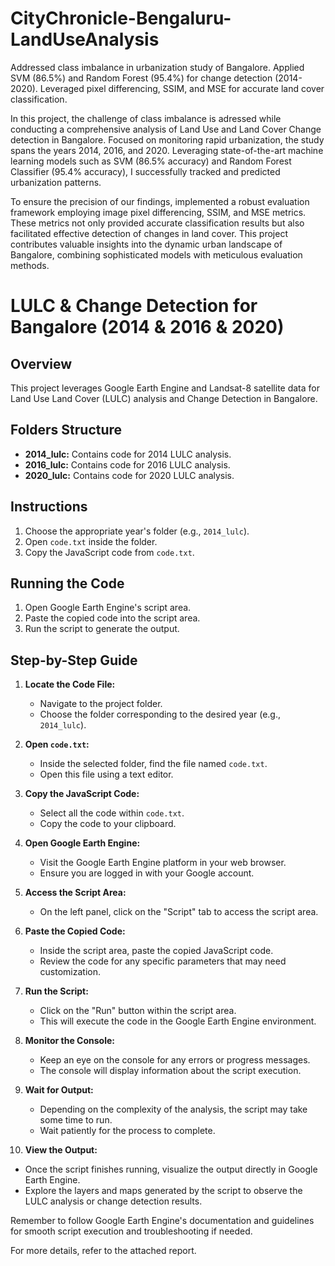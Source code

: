# CityChronicle-Bengaluru-LandUseAnalysis
Addressed class imbalance in urbanization study of Bangalore. Applied SVM (86.5%) and Random Forest (95.4%) for change detection (2014-2020). Leveraged pixel differencing, SSIM, and MSE for accurate land cover classification.

In this project, the challenge of class imbalance is adressed while conducting a comprehensive analysis of Land Use and Land Cover Change detection in Bangalore. Focused on monitoring rapid urbanization, the study spans the years 2014, 2016, and 2020. Leveraging state-of-the-art machine learning models such as SVM (86.5% accuracy) and Random Forest Classifier (95.4% accuracy), I successfully tracked and predicted urbanization patterns.

To ensure the precision of our findings, implemented a robust evaluation framework employing image pixel differencing, SSIM, and MSE metrics. These metrics not only provided accurate classification results but also facilitated effective detection of changes in land cover. This project contributes valuable insights into the dynamic urban landscape of Bangalore, combining sophisticated models with meticulous evaluation methods.

# LULC & Change Detection for Bangalore (2014 & 2016 & 2020)

## Overview
This project leverages Google Earth Engine and Landsat-8 satellite data for Land Use Land Cover (LULC) analysis and Change Detection in Bangalore.

## Folders Structure
- **2014_lulc:** Contains code for 2014 LULC analysis.
- **2016_lulc:** Contains code for 2016 LULC analysis.
- **2020_lulc:** Contains code for 2020 LULC analysis.

## Instructions
1. Choose the appropriate year's folder (e.g., `2014_lulc`).
2. Open `code.txt` inside the folder.
3. Copy the JavaScript code from `code.txt`.

## Running the Code
1. Open Google Earth Engine's script area.
2. Paste the copied code into the script area.
3. Run the script to generate the output.

## Step-by-Step Guide
1. **Locate the Code File:**
   - Navigate to the project folder.
   - Choose the folder corresponding to the desired year (e.g., `2014_lulc`).
   
2. **Open `code.txt`:**
   - Inside the selected folder, find the file named `code.txt`.
   - Open this file using a text editor.

3. **Copy the JavaScript Code:**
   - Select all the code within `code.txt`.
   - Copy the code to your clipboard.

4. **Open Google Earth Engine:**
   - Visit the Google Earth Engine platform in your web browser.
   - Ensure you are logged in with your Google account.

5. **Access the Script Area:**
   - On the left panel, click on the "Script" tab to access the script area.

6. **Paste the Copied Code:**
   - Inside the script area, paste the copied JavaScript code.
   - Review the code for any specific parameters that may need customization.

7. **Run the Script:**
   - Click on the "Run" button within the script area.
   - This will execute the code in the Google Earth Engine environment.

8. **Monitor the Console:**
   - Keep an eye on the console for any errors or progress messages.
   - The console will display information about the script execution.

9. **Wait for Output:**
   - Depending on the complexity of the analysis, the script may take some time to run.
   - Wait patiently for the process to complete.

10. **View the Output:**
   - Once the script finishes running, visualize the output directly in Google Earth Engine.
   - Explore the layers and maps generated by the script to observe the LULC analysis or change detection results.

Remember to follow Google Earth Engine's documentation and guidelines for smooth script execution and troubleshooting if needed.

For more details, refer to the attached report.
